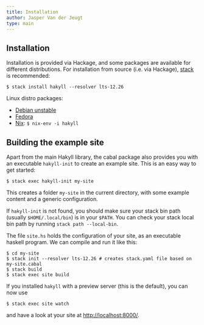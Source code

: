 ```yaml
---
title: Installation
author: Jasper Van der Jeugt
type: main
---
```


Installation
------------

Installation is provided via Hackage, and some packages are available for
different distributions. For installation from source (i.e. via Hackage),
[stack] is recommended:

    $ stack install hakyll --resolver lts-12.26

[stack]: http://www.haskellstack.org/

Linux distro packages:

- [Debian unstable](http://packages.debian.org/source/sid/haskell-hakyll)
- [Fedora](https://apps.fedoraproject.org/packages/ghc-hakyll)
- [Nix](https://nixos.org/nixos/packages.html#hakyll): `$ nix-env -i hakyll` 

Building the example site
-------------------------

Apart from the main Hakyll library, the cabal package also provides you with an
executable `hakyll-init` to create an example site. This is an easy way to get
started:

    $ stack exec hakyll-init my-site

This creates a folder `my-site` in the current directory, with some example
content and a generic configuration.

If `hakyll-init` is not found, you should make sure your stack bin path
(usually `$HOME/.local/bin`) is in your `$PATH`. You can check your stack local
bin path by running `stack path --local-bin`.

The file `site.hs` holds the configuration of your site, as an executable
haskell program. We can compile and run it like this:

    $ cd my-site
    $ stack init --resolver lts-12.26 # creates stack.yaml file based on my-site.cabal
    $ stack build
    $ stack exec site build

If you installed `hakyll` with a preview server (this is the default), you can
now use

    $ stack exec site watch

and have a look at your site at
[http://localhost:8000/](http://localhost:8000/).
